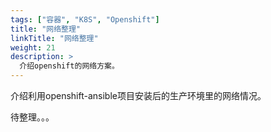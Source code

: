 ```yaml
---
tags: ["容器", "K8S", "Openshift"]
title: "网络整理"
linkTitle: "网络整理"
weight: 21
description: >
  介绍openshift的网络方案。 
---
```


介绍利用openshift-ansible项目安装后的生产环境里的网络情况。

待整理。。。
